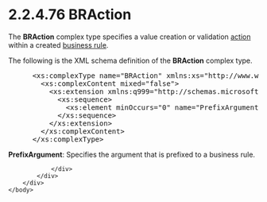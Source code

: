 <html dir="LTR" xmlns:mshelp="http://msdn.microsoft.com/mshelp" xmlns:ddue="http://ddue.schemas.microsoft.com/authoring/2003/5" xmlns:xlink="http://www.w3.org/1999/xlink" xmlns:tool="http://www.microsoft.com/tooltip">
    <head>
        <meta http-equiv="Content-Type" content="text/html; CHARSET=utf-8"></meta>
        <meta name="save" content="history"></meta>
        <title>2.2.4.76 BRAction</title>
        <xml>
            <mshelp:toctitle title="2.2.4.76 BRAction"></mshelp:toctitle>
            <mshelp:rltitle title="[MS-SSMDSWS-15]: BRAction"></mshelp:rltitle>
            <mshelp:keyword index="A" term="19714218-a864-4c30-8064-1c74eeb528aa"></mshelp:keyword>
            <mshelp:attr name="DCSext.ContentType" value="open specification"></mshelp:attr>
            <mshelp:attr name="AssetID" value="19714218-a864-4c30-8064-1c74eeb528aa"></mshelp:attr>
            <mshelp:attr name="TopicType" value="kbRef"></mshelp:attr>
            <mshelp:attr name="DCSext.Title" value="[MS-SSMDSWS-15]: BRAction" />
        </xml>
    </head>
    <body>
        <div id="header">
            <h1 class="heading">2.2.4.76 BRAction</h1>
        </div>
        <div id="mainSection">
            <div id="mainBody">
                <div id="allHistory" class="saveHistory"></div>
                <div id="sectionSection0" class="section" name="collapseableSection">
                    

<p>The <b>BRAction</b> complex type specifies a value creation
or validation <a href="ad350219-f30b-4bac-99e5-6477986f9a7a.md#gt_b178b6c0-7df9-4107-95ca-12c7f0b9900b">action</a>
within a created <a href="ad350219-f30b-4bac-99e5-6477986f9a7a.md#gt_b677f217-1682-44fc-9507-ca91e09123ef">business
rule</a>.</p>

<p>The following is the XML schema definition of the <b>BRAction</b>
complex type.</p>

<dl>
<dd>
<div><pre> &lt;xs:complexType name=&quot;BRAction&quot; xmlns:xs=&quot;http://www.w3.org/2001/XMLSchema&quot;&gt;
   &lt;xs:complexContent mixed=&quot;false&quot;&gt;
     &lt;xs:extension xmlns:q999=&quot;http://schemas.microsoft.com/sqlserver/masterdataservices/2009/09&quot; base=&quot;q999:BRItem&quot;&gt;
       &lt;xs:sequence&gt;
         &lt;xs:element minOccurs=&quot;0&quot; name=&quot;PrefixArgument&quot; nillable=&quot;true&quot; type=&quot;q999:BRAttributeArgument&quot; /&gt;
       &lt;/xs:sequence&gt;
     &lt;/xs:extension&gt;
   &lt;/xs:complexContent&gt;
 &lt;/xs:complexType&gt;
</pre></div>
</dd></dl>

<p><b>PrefixArgument</b>: Specifies the argument that is
prefixed to a business rule.</p>


                </div>
            </div>
        </div>
    </body>
</html>